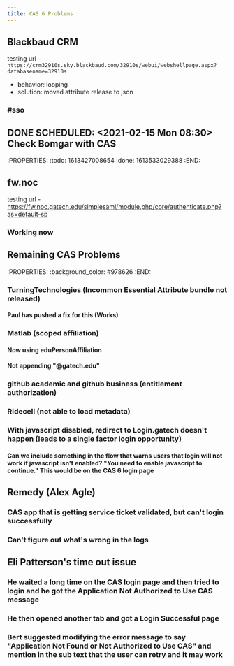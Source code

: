 ```yaml
---
title: CAS 6 Problems
---
```


## Blackbaud CRM
testing url - 
` https://crm32910s.sky.blackbaud.com/32910s/webui/webshellpage.aspx?databasename=32910s `
- behavior: looping
- solution: moved attribute release to json
### #sso


## DONE SCHEDULED: <2021-02-15 Mon 08:30> Check Bomgar with CAS
:PROPERTIES:
:todo: 1613427008654
:done: 1613533029388
:END:
## fw.noc
testing url -
https://fw.noc.gatech.edu/simplesaml/module.php/core/authenticate.php?as=default-sp
### Working now
## Remaining CAS Problems
:PROPERTIES:
:background_color: #978626
:END:
### TurningTechnologies (Incommon Essential Attribute bundle not released)
#### Paul has pushed a fix for this (Works)
### Matlab (scoped affiliation)
#### Now using eduPersonAffiliation
#### Not appending "@gatech.edu"
### github academic and github business (entitlement authorization)
### Ridecell (not able to load metadata)
### With javascript disabled, redirect to Login.gatech doesn't happen (leads to a single factor login opportunity)
#### Can we include something in the flow that warns users that login will not work if javascript isn't enabled? "You need to enable javascript to continue."  This would be on the CAS 6 login page
## Remedy (Alex Agle)
### CAS app that is getting service ticket validated, but can't login successfully
### Can't figure out what's wrong in the logs
## Eli Patterson's time out issue
### He waited a long time on the CAS login page and then tried to login and he got the Application Not Authorized to Use CAS message
### He then opened another tab and got a Login Successful page
### Bert suggested modifying the error message to say "Application Not Found or Not Authorized to Use CAS" and mention in the sub text that the user can retry and it may work